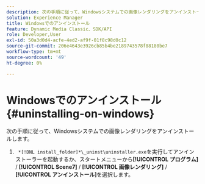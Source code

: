 ```yaml
---
description: 次の手順に従って、Windowsシステムでの画像レンダリングをアンインストールします。
solution: Experience Manager
title: Windowsでのアンインストール
feature: Dynamic Media Classic、SDK/API
role: Developer,User
exl-id: 50a3d0d4-acfe-4ed2-af9f-01f8c98d0c12
source-git-commit: 206e4643e3926cb85b4be2189743578f88180be7
workflow-type: tm+mt
source-wordcount: '49'
ht-degree: 0%

---
```


# Windowsでのアンインストール{#uninstalling-on-windows}

次の手順に従って、Windowsシステムでの画像レンダリングをアンインストールします。

1. ` *[!DNL install_folder]*\_uninst\uninstaller.exe`を実行してアンインストーラーを起動するか、スタートメニューから&#x200B;**[!UICONTROL プログラム]** / **[!UICONTROL Scene7]** / **[!UICONTROL 画像レンダリング]** / **[!UICONTROL アンインストール]**&#x200B;を選択します。
